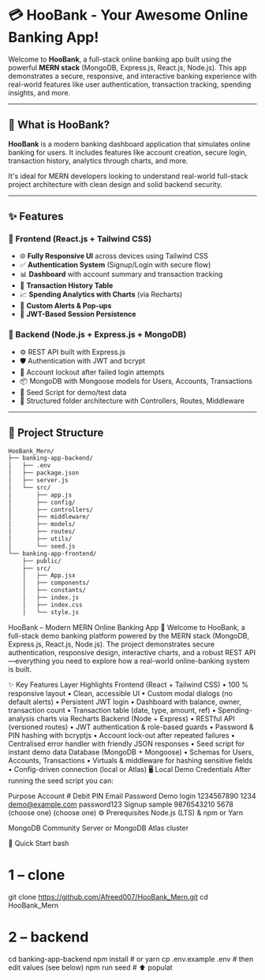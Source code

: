 # 💳 HooBank - Your Awesome Online Banking App!

Welcome to **HooBank**, a full-stack online banking app built using the powerful **MERN stack** (MongoDB, Express.js, React.js, Node.js). This app demonstrates a secure, responsive, and interactive banking experience with real-world features like user authentication, transaction tracking, spending insights, and more.

---

## 🚀 What is HooBank?

**HooBank** is a modern banking dashboard application that simulates online banking for users. It includes features like account creation, secure login, transaction history, analytics through charts, and more.

It's ideal for MERN developers looking to understand real-world full-stack project architecture with clean design and solid backend security.

---

## ✨ Features

### 🔹 Frontend (React.js + Tailwind CSS)
- 🌐 **Fully Responsive UI** across devices using Tailwind CSS
- ✅ **Authentication System** (Signup/Login with secure flow)
- 📊 **Dashboard** with account summary and transaction tracking
- 📁 **Transaction History Table**
- 📈 **Spending Analytics with Charts** (via Recharts)
- 🔔 **Custom Alerts & Pop-ups**
- 🔐 **JWT-Based Session Persistence**

### 🔹 Backend (Node.js + Express.js + MongoDB)
- ⚙️ REST API built with Express.js
- 🛡️ Authentication with JWT and bcrypt
- 🔐 Account lockout after failed login attempts
- 📦 MongoDB with Mongoose models for Users, Accounts, Transactions
- 🧪 Seed Script for demo/test data
- 🧱 Structured folder architecture with Controllers, Routes, Middleware

---

## 📂 Project Structure

```bash
HooBank_Mern/
├── banking-app-backend/
│   ├── .env
│   ├── package.json
│   ├── server.js
│   └── src/
│       ├── app.js
│       ├── config/
│       ├── controllers/
│       ├── middleware/
│       ├── models/
│       ├── routes/
│       ├── utils/
│       └── seed.js
└── banking-app-frontend/
    ├── public/
    ├── src/
    │   ├── App.jsx
    │   ├── components/
    │   ├── constants/
    │   ├── index.js
    │   ├── index.css
    │   └── style.js

```
HooBank – Modern MERN Online Banking App 🚀
Welcome to HooBank, a full-stack demo banking platform powered by the MERN stack (MongoDB, Express.js, React.js, Node.js). The project demonstrates secure authentication, responsive design, interactive charts, and a robust REST API—everything you need to explore how a real-world online-banking system is built.

✨ Key Features
Layer	Highlights
Frontend (React + Tailwind CSS)	• 100 % responsive layout
• Clean, accessible UI
• Custom modal dialogs (no default alerts)
• Persistent JWT login
• Dashboard with balance, owner, transaction count
• Transaction table (date, type, amount, ref)
• Spending-analysis charts via Recharts
Backend (Node + Express)	• RESTful API (versioned routes)
• JWT authentication & role-based guards
• Password & PIN hashing with bcryptjs
• Account lock-out after repeated failures
• Centralised error handler with friendly JSON responses
• Seed script for instant demo data
Database (MongoDB + Mongoose)	• Schemas for Users, Accounts, Transactions
• Virtuals & middleware for hashing sensitive fields
• Config-driven connection (local or Atlas)
🖥️ Local Demo Credentials
After running the seed script you can:

Purpose	Account #	Debit PIN	Email	Password
Demo login	1234567890	1234	demo@example.com	password123
Signup sample	9876543210	5678	(choose one)	(choose one)
⚙️ Prerequisites
Node.js (LTS) & npm or Yarn

MongoDB Community Server or MongoDB Atlas cluster

🚀 Quick Start
bash
# 1 – clone
git clone https://github.com/Afreed007/HooBank_Mern.git
cd HooBank_Mern

# 2 – backend
cd banking-app-backend
npm install      # or yarn
cp .env.example .env   # then edit values (see below)
npm run seed     # ⬆️ populat
